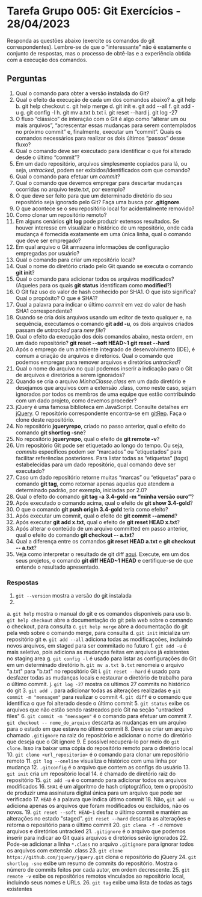 # Tarefa Grupo 005: Git Exercícios - 28/04/2023

Responda as questões abaixo (exercite os comandos do git correspondentes). Lembre-se de que o “interessante” não é exatamente o conjunto de respostas, mas o processo de obtê-las e a experiência obtida com a execução dos comandos.

## Perguntas

1. Qual o comando para obter a versão instalada do Git?
2. Qual o efeito da execução de cada um dos comandos abaixo?
  a. git help
  b. git help checkout
  c. git help merge
  d. git init
  e. git add --all
  f. git add -u
  g. git config -l
  h. git mv a.txt b.txt
  i. git reset --hard
  j. git log -27
3. O fluxo “clássico” de interação com o Git é algo como “alterar um ou mais arquivos”, “acrescentar essas mudanças para serem contemplados no próximo commit” e, finalmente, executar um “commit”. Quais os comandos necessários para realizar os dois últimos “passos” desse fluxo?
4. Qual o comando deve ser executado para identificar o que foi alterado desde o último “commit”?
5. Em um dado repositório, arquivos simplesmente copiados para lá, ou seja, _untracked_, podem ser exibidos/identificados com que comando?
6. Qual o comando para efetuar um _commit_?
7. Qual o comando que devemos empregar para descartar mudanças ocorridas no arquivo teste.txt, por exemplo?
8. O que deve ser feito para que um determinado diretório do seu repositório seja ignorado pelo Git? Faça uma busca por **.gitignore**.
9. O que acontece se o seu repositório local for acidentalmente removido?
10. Como clonar um repositório remoto?
11. Em alguns cenários **git log** pode produzir extensos resultados. Se houver interesse em visualizar o histórico de um repositório, onde cada mudança é fornecida exatamente em uma única linha, qual o comando que deve ser empregado?
12. Em qual arquivo o Git armazena informações de configuração empregadas por usuário?
13. Qual o comando para criar um repositório local?
14. Qual o nome do diretório criado pelo Git quando se executa o comando **git init**?
15. Qual o comando para adicionar todos os arquivos modificados? (Aqueles para os quais **git status** identificam como **modified**?)
16. O Git faz uso do valor de hash conhecido por SHA1. O que isto significa? Qual o propósito? O que é SHA1?
17. Qual a palavra para indicar o último _commit_ em vez do valor de hash SHA1 correspondente?
18. Quando se cria dois arquivos usando um editor de texto qualquer e, na sequência, executamos o comando **git add -u**, os dois arquivos criados passam de _untracked_ para _new file_?
19. Qual o efeito da execução dos dois comandos abaixo, nesta ordem, em um dado repositório?
**git reset --soft HEAD~1**
**git reset --hard**
20. Após o emprego de um ambiente integrado de desenvolvimento (IDE), é comum a criação de arquivos e diretórios. Qual o comando que podemos empregar para remover arquivos e diretórios _untracked_?
21. Qual o nome do arquivo no qual podemos inserir a indicação para o Git de arquivos e diretórios a serem ignorados?
22. Quando se cria o arquivo _MinhaClasse.class_ em um dado diretório e desejamos que arquivos com a extensão .class, como neste caso, sejam ignorados por todos os membros de uma equipe que estão contribuindo com um dado projeto, como devemos proceder?
23. jQuery é uma famosa biblioteca em JavaScript. Consulte detalhes em [jQuery](http://jquery.com). O repositório correspondente encontra-se em [gitRep](https://github.com/jquery/jquery.git). Faça o clone deste repositório.
24. No repositório **jqueryrepo**, criado no passo anterior, qual o efeito do comando
**git shortlog -sne**?
25. No repositório **jqueryrepo**, qual o efeito de **git remote -v**?
26. Um repositório Git pode ser etiquetado ao longo do tempo. Ou seja, _commits_ específicos podem ser “marcados” ou “etiquetados” para facilitar referências posteriores. Para listar todas as “etiquetas” (_tags_) estabelecidas para um dado repositório, qual comando deve ser executado?
27. Caso um dado repositório retorne muitas “marcas” ou “etiquetas” para o comando **git tag**, como retornar apenas aquelas que atendem a determinado padrão, por exemplo, iniciadas por 2.0?
28. Qual o efeito do comando **git tag -a 3.4-gold -m “minha versão ouro”**?
29. Após executado o comando acima, qual o efeito de **git show 3.4-gold**?
30. O que o comando **git push origin 3.4-gold** teria como efeito?
31. Após executar um commit, qual o efeito de **git commit --amend**?
32. Após executar **git add x.txt**, qual o efeito de **git reset HEAD x.txt**?
33. Após alterar o conteúdo de um arquivo committed em passo anterior, qual o efeito do comando **git checkout -- a.txt**?
34. Qual a diferença entre os comandos **git reset HEAD a.txt** e **git checkout -- a.txt**?
35. Veja como interpretar o resultado de git diff [aqui](https://medium.com/therobinkim/how-to-read-a-git-diff-6c87a9dc47c5). Execute, em um dos seus projetos, o comando **git diff HEAD~1 HEAD** e certifique-se de que entende o resultado apresentado.

### Respostas

1. `git --version` mostra a versão do git instalada
2.

  a. `git help` mostra o manual do git e os comandos disponíveis para uso
  b. `git help checkout` abre a documentação do git pela web sobre o comando o checkout, para consulta
  c. `git help merge` abre a documentação do git pela web sobre o comando merge, para consulta
  d. `git init` inicializa um repositório git
  e. `git add --all` adiciona todas as modificaçoões, incluindo novos arquivos, em staged para ser commitado no futuro
  f. `git add -u` é mais seletivo, pois adiciona as mudanças feitas em arquivos jã existentes no staging area
  g. `git config -l` é usado para listar as configurações do Git em um determinado diretório
  h. `git mv a.txt b.txt` renomeia o arquivo "a.txt" para "b.txt" no repositório Git
  i. `git reset --hard` é usado para desfazer todas as mudanças locais e restaurar o diretório de trabalho para o último commit.
  j. `git log -27` mostra os ultimos 27 commits no histórico do git
3. `git add .` para adicionar todas as alterações realizadas e `git commit -m "mensagem"` para realizar o commit
4. `git diff` é o comando que identifica o que foi alterado desde o último commit
5. `git status` exibe os arquivos que não estão sendo rastreados pelo Git na seção "untracked files"
6. `git commit -m "mensagem"` é o comando para efetuar um commit
7. `git checkout -- nome_do_arquivo` descarta as mudanças em um arquivo para o estado em que estava no último commit
8. Deve se criar um arquivo chamado `.gitignore` na raiz do repositório e adicionar o nome do diretório que deseja que o Git ignore
9. É possível recuperá-lo por meio do `git clone`. Isso ira baixar uma cópia do repositório remoto para o diretório local
10. `git clone <url_repositorio>` é o comando para clonar um repositório remoto
11. `git log --oneline` visualiza o histórico com uma linha por mudança
12. `.gitconfig` é o arquivo que contem as configs do usuário
13. `git init` cria um repositório local
14. é chamado de diretório raiz do repositório
15. `git add -u` é o comando para adicionar todos os arquivos modificados
16. `SHA1` é um algoritmo de hash criptográfico, tem o propósito de produzir uma assinatura digital única para um arquivo que pode ser verificado
17. `HEAD` é a palavra que indica último commit
18. Não, `git add -u` adiciona apenas os arquivos que foram modificados ou excluídos, não os novos.
19. `git reset --soft HEAD~1` desfaz o último commit e mantém as alterações no estado "staged". `git reset --hard` descarta as alterações e retorna o repositório para o último commit
20. `git clena -f -d` remove arquivos e diretórios untracked
21. `.gitignore` é o arquivo que podemos inserir para indicar ao Git quais arquivos e diretórios serão ignorados
22. Pode-se adicionar a linha `*.class` no arquivo `.gitignore` para ignorar todos os arquivos com extensão .class
23. `git clone https://github.com/jquery/jquery.git` clona o repositório do jQuery
24. `git shortlog -sne` exibe um resumo de commits do repositório. Mostra o número de commits feitos por cada autor, em ordem decrescente.
25. `git remote -v` exibe os repositórios remotos vinculados ao repositório local, incluindo seus nomes e URLs.
26. `git tag` exibe uma lista de todas as tags existentes
